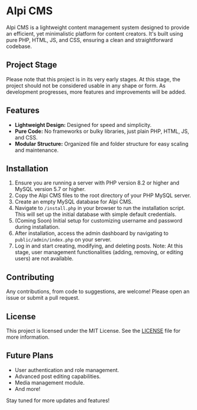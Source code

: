 # Alpi CMS

Alpi CMS is a lightweight content management system designed to provide an efficient, yet minimalistic platform for content creators. It's built using pure PHP, HTML, JS, and CSS, ensuring a clean and straightforward codebase.

## Project Stage

Please note that this project is in its very early stages. At this stage, the project should not be considered usable in any shape or form. As development progresses, more features and improvements will be added.

## Features

- **Lightweight Design:** Designed for speed and simplicity.
- **Pure Code:** No frameworks or bulky libraries, just plain PHP, HTML, JS, and CSS.
- **Modular Structure:** Organized file and folder structure for easy scaling and maintenance.

## Installation

1. Ensure you are running a server with PHP version 8.2 or higher and MySQL version 5.7 or higher.
2. Copy the Alpi CMS files to the root directory of your PHP MySQL server.
3. Create an empty MySQL database for Alpi CMS.
4. Navigate to `/install.php` in your browser to run the installation script. This will set up the initial database with simple default credentials.
5. (Coming Soon) Initial setup for customizing username and password during installation.
6. After installation, access the admin dashboard by navigating to `public/admin/index.php` on your server.
7. Log in and start creating, modifying, and deleting posts. Note: At this stage, user management functionalities (adding, removing, or editing users) are not available.

## Contributing

Any contributions, from code to suggestions, are welcome! Please open an issue or submit a pull request.

## License

This project is licensed under the MIT License. See the [LICENSE](LICENSE) file for more information.

## Future Plans

- User authentication and role management.
- Advanced post editing capabilities.
- Media management module.
- And more!

Stay tuned for more updates and features!